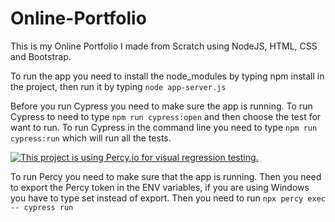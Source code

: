 # Online-Portfolio
This is my Online Portfolio I made from Scratch using NodeJS, HTML, CSS and Bootstrap.

To run the app you need to install the node_modules by typing npm install in the project, then run it by typing ```node app-server.js```

Before you run Cypress you need to make sure the app is running.
To run Cypress to need to type ```npm run cypress:open``` and then choose the test for want to run.
To run Cypress in the command line you need to type ```npm run cypress:run``` which will run all the tests.

[![This project is using Percy.io for visual regression testing.](https://percy.io/static/images/percy-badge.svg)](https://percy.io/Davids-Stuff/Online-Portfolio)

To run Percy you need to make sure that the app is running.
Then you need to export the Percy token in the ENV variables, if you are using Windows you have to type set instead of export.
Then you need to run ```npx percy exec -- cypress run```